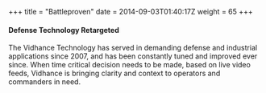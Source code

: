 +++
title = "Battleproven"
date = 2014-09-03T01:40:17Z
weight = 65
+++
#### Defense Technology Retargeted
The Vidhance Technology has served in demanding defense and industrial applications since 2007, and has been constantly tuned and improved ever since.
When time critical decision needs to be made, based on live video feeds, Vidhance is bringing clarity and context to operators and commanders in need.
